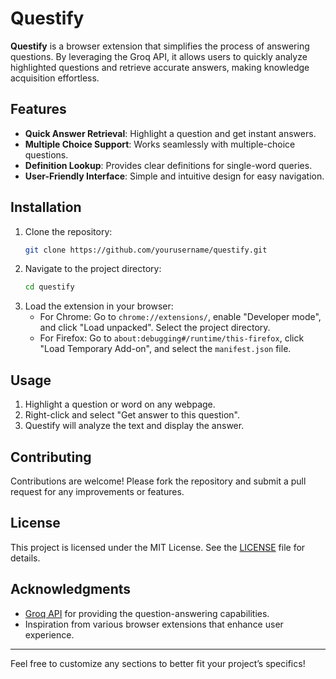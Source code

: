 # Questify

**Questify** is a browser extension that simplifies the process of answering questions. By leveraging the Groq API, it allows users to quickly analyze highlighted questions and retrieve accurate answers, making knowledge acquisition effortless.

## Features

- **Quick Answer Retrieval**: Highlight a question and get instant answers.
- **Multiple Choice Support**: Works seamlessly with multiple-choice questions.
- **Definition Lookup**: Provides clear definitions for single-word queries.
- **User-Friendly Interface**: Simple and intuitive design for easy navigation.

## Installation

1. Clone the repository:
   ```bash
   git clone https://github.com/yourusername/questify.git
   ```
2. Navigate to the project directory:
   ```bash
   cd questify
   ```
3. Load the extension in your browser:
   - For Chrome: Go to `chrome://extensions/`, enable "Developer mode", and click "Load unpacked". Select the project directory.
   - For Firefox: Go to `about:debugging#/runtime/this-firefox`, click "Load Temporary Add-on", and select the `manifest.json` file.

## Usage

1. Highlight a question or word on any webpage.
2. Right-click and select "Get answer to this question".
3. Questify will analyze the text and display the answer.

## Contributing

Contributions are welcome! Please fork the repository and submit a pull request for any improvements or features.

## License

This project is licensed under the MIT License. See the [LICENSE](LICENSE) file for details.

## Acknowledgments

- [Groq API](https://groq.com) for providing the question-answering capabilities.
- Inspiration from various browser extensions that enhance user experience.

---

Feel free to customize any sections to better fit your project’s specifics!

